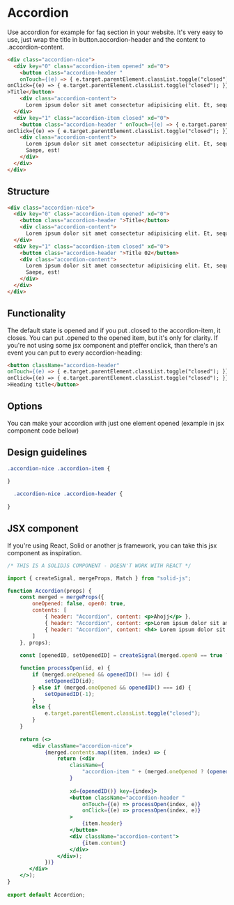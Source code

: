 # Accordion
Use accordion for example for faq section in your website. It's very easy to use, just wrap the title in button.accordion-header and the content to .accordion-content.
``` html sample
<div class="accordion-nice">
  <div key="0" class="accordion-item opened" xd="0">
    <button class="accordion-header "
    onTouch={(e) => { e.target.parentElement.classList.toggle("closed"); }}
onClick={(e) => { e.target.parentElement.classList.toggle("closed"); }}
>Title</button>
    <div class="accordion-content">
      Lorem ipsum dolor sit amet consectetur adipisicing elit. Et, sequi quaerat. Possimus hic, quaerat ut eos repellat sint minus doloremque beatae fuga mollitia nulla perferendis commodi quibusdam sequi? Saepe, est!</div>
  </div>
  <div key="1" class="accordion-item closed" xd="0">
    <button class="accordion-header " onTouch={(e) => { e.target.parentElement.classList.toggle("closed"); }}
onClick={(e) => { e.target.parentElement.classList.toggle("closed"); }} >Title 02</button>
    <div class="accordion-content">
      Lorem ipsum dolor sit amet consectetur adipisicing elit. Et, sequi quaerat. Possimus hic, quaerat ut eos repellat sint minus doloremque beatae fuga mollitia nulla perferendis commodi quibusdam sequi?
      Saepe, est!
    </div>
  </div>
</div>
```

## Structure
``` html
<div class="accordion-nice">
  <div key="0" class="accordion-item opened" xd="0">
    <button class="accordion-header ">Title</button>
    <div class="accordion-content">
      Lorem ipsum dolor sit amet consectetur adipisicing elit. Et, sequi quaerat. Possimus hic, quaerat ut eos repellat sint minus doloremque beatae fuga mollitia nulla perferendis commodi quibusdam sequi? Saepe, est!</div>
  </div>
  <div key="1" class="accordion-item closed" xd="0">
    <button class="accordion-header ">Title 02</button>
    <div class="accordion-content">
      Lorem ipsum dolor sit amet consectetur adipisicing elit. Et, sequi quaerat. Possimus hic, quaerat ut eos repellat sint minus doloremque beatae fuga mollitia nulla perferendis commodi quibusdam sequi?
      Saepe, est!
    </div>
  </div>
</div>
```

## Functionality
The default state is opened and if you put .closed to the accordion-item, it closes. You can put .opened to the opened item, but it's only for clarity.
If you're not using some jsx component and pteffer onclick, than there's an event you can put to every accordion-heading:
``` html
<button className="accordion-header"
onTouch={(e) => { e.target.parentElement.classList.toggle("closed"); }}
onClick={(e) => { e.target.parentElement.classList.toggle("closed"); }}
>Heading title</button>
```

## Options
You can make your accordion with just one element opened (example in jsx component code bellow)
## Design guidelines
``` css
.accordion-nice .accordion-item {
    
}

  .accordion-nice .accordion-header {
	  
}
```

## JSX component
If you're using React, Solid or another js framework, you can take this jsx component as inspiration.

``` jsx
/* THIS IS A SOLIDJS COMPONENT - DOESN'T WORK WITH REACT */

import { createSignal, mergeProps, Match } from "solid-js";

function Accordion(props) {
    const merged = mergeProps({
        oneOpened: false, open0: true,
        contents: [
            { header: "Accordion", content: <p>Ahojj</p> },
            { header: "Accordion", content: <p>Lorem ipsum dolor sit amet consectetur adipisicing elit. Ducimus perferendis provident ipsa nam, impedit fugit placeat assumenda fugiat! Soluta ex numquam aperiam quae itaque aliquam nulla laborum doloribus culpa deserunt?</p> },
            { header: "Accordion", content: <h4> Lorem ipsum dolor sit amet consectetur adipisicing elit. Aliquid voluptatem quae aspernatur dolores, tenetur eius eligendi ipsa facilis deleniti suscipit, unde quas. Ad ratione perspiciatis atque adipisci, ullam laborum deleniti!</h4> },
        ]
    }, props);
 
    const [openedID, setOpenedID] = createSignal(merged.open0 == true ? 0 : -1);

    function processOpen(id, e) {
        if (merged.oneOpened && openedID() !== id) {
            setOpenedID(id);
        } else if (merged.oneOpened && openedID() === id) {
            setOpenedID(-1);
        }
        else {
            e.target.parentElement.classList.toggle("closed");
        }
    }
  
    return (<>
        <div className="accordion-nice">
            {merged.contents.map((item, index) => {
                return (<div
                    className={
                        "accordion-item " + (merged.oneOpened ? (openedID() === index ? "opened" : "closed") : "closed")
                    }
 
                    xd={openedID()} key={index}>
                    <button className="accordion-header "
                        onTouch={(e) => processOpen(index, e)}
                        onClick={(e) => processOpen(index, e)}
                    >
                        {item.header}
                    </button>
                    <div className="accordion-content">
                        {item.content}
                    </div>
                </div>);
            })}
       </div> 
    </>);
}
  
export default Accordion;
```